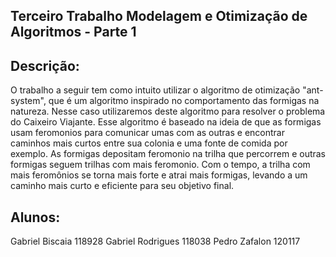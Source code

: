 ## Terceiro Trabalho Modelagem e Otimização de Algoritmos - Parte 1

## Descrição:
O trabalho a seguir tem como intuito utilizar o algoritmo de otimização "ant-system", que é um algoritmo inspirado no comportamento das formigas na natureza.
Nesse caso utilizaremos deste algoritmo para resolver o problema do Caixeiro Viajante.
Esse algoritmo é baseado na ideia de que as formigas usam feromonios para comunicar umas com as outras e encontrar caminhos mais curtos entre sua colonia e uma fonte de comida por exemplo. As formigas depositam feromonio na trilha que percorrem e outras formigas seguem trilhas com mais feromonio. Com o tempo, a trilha com mais feromônios se torna mais forte e atrai mais formigas, levando a um caminho mais curto e eficiente para seu objetivo final.
## Alunos:

Gabriel Biscaia 118928
Gabriel Rodrigues 118038
Pedro Zafalon 120117

